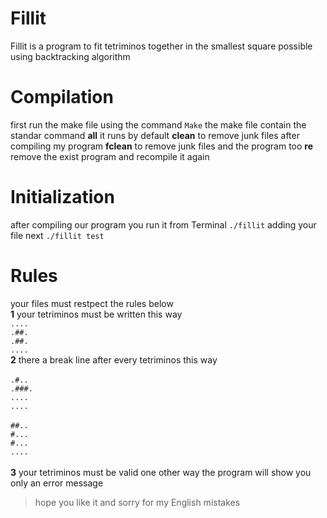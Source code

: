 # Fillit
Fillit is a program to fit tetriminos together in the smallest square possible using backtracking algorithm

# Compilation

first run the make file using the command `Make`
the make file contain the standar command
**all** it runs by default
**clean** to remove junk files after compiling my program
**fclean** to remove junk files and the program too
**re** remove the exist program and recompile it again

# Initialization

after compiling our program you run it from Terminal 
`./fillit` adding your file next `./fillit test`

# Rules
your files must restpect the rules below<br>
**1** your tetriminos must be written this way
<br>
`....`<br>
`.##.`<br>
`.##.`<br>
`....`<br>
**2** there a break line after every tetriminos this way
<br><br>
`.#..`<br>
`.###.`<br>
`....`<br>
`....`<br>
<br>
`##..`<br>
`#...`<br>
`#...`<br>
`....`<br>
<br>
**3** your tetriminos must be valid one other way the program will show you only an error message

> hope you like it and sorry for my English mistakes
